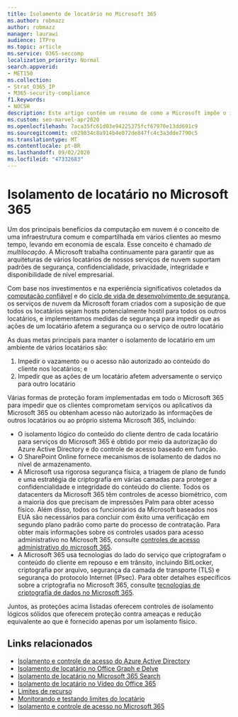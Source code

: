 ```yaml
---
title: Isolamento de locatário no Microsoft 365
ms.author: robmazz
author: robmazz
manager: laurawi
audience: ITPro
ms.topic: article
ms.service: O365-seccomp
localization_priority: Normal
search.appverid:
- MET150
ms.collection:
- Strat_O365_IP
- M365-security-compliance
f1.keywords:
- NOCSH
description: Este artigo contém um resumo de como a Microsoft impõe o isolamento de locatário em serviços de nuvem, como o Microsoft 365.
ms.custom: seo-marvel-apr2020
ms.openlocfilehash: 7aca35fc61d03e94225375fcf67970e13dd691c9
ms.sourcegitcommit: c029834c8a914b4e072de847fc4c3a3dde7790c5
ms.translationtype: MT
ms.contentlocale: pt-BR
ms.lasthandoff: 09/02/2020
ms.locfileid: "47332683"
---
```

# <a name="tenant-isolation-in-microsoft-365"></a>Isolamento de locatário no Microsoft 365

Um dos principais benefícios da computação em nuvem é o conceito de uma infraestrutura comum e compartilhada em vários clientes ao mesmo tempo, levando em economia de escala. Esse conceito é chamado *de multilocação*. A Microsoft trabalha continuamente para garantir que as arquiteturas de vários locatários de nossos serviços de nuvem suportam padrões de segurança, confidencialidade, privacidade, integridade e disponibilidade de nível empresarial.

Com base nos investimentos e na experiência significativos coletados da [computação confiável](https://www.microsoft.com/trust-center) e do [ciclo de vida de desenvolvimento de segurança](https://www.microsoft.com/securityengineering/sdl/), os serviços de nuvem da Microsoft foram criados com a suposição de que todos os locatários sejam hosts potencialmente hostil para todos os outros locatários, e implementamos medidas de segurança para impedir que as ações de um locatário afetem a segurança ou o serviço de outro locatário

As duas metas principais para manter o isolamento de locatário em um ambiente de vários locatários são:

1.    Impedir o vazamento ou o acesso não autorizado ao conteúdo do cliente nos locatários; e
2.    Impedir que as ações de um locatário afetem adversamente o serviço para outro locatário

Várias formas de proteção foram implementadas em todo o Microsoft 365 para impedir que os clientes comprometam serviços ou aplicativos da Microsoft 365 ou obtenham acesso não autorizado às informações de outros locatários ou ao próprio sistema Microsoft 365, incluindo:

- O isolamento lógico do conteúdo do cliente dentro de cada locatário para serviços do Microsoft 365 é obtido por meio da autorização do Azure Active Directory e do controle de acesso baseado em função.
- O SharePoint Online fornece mecanismos de isolamento de dados no nível de armazenamento.
- A Microsoft usa rigorosa segurança física, a triagem de plano de fundo e uma estratégia de criptografia em várias camadas para proteger a confidencialidade e integridade do conteúdo do cliente. Todos os datacenters da Microsoft 365 têm controles de acesso biométrico, com a maioria dos que precisam de impressões Palm para obter acesso físico. Além disso, todos os funcionários da Microsoft baseados nos EUA são necessários para concluir com êxito uma verificação em segundo plano padrão como parte do processo de contratação. Para obter mais informações sobre os controles usados para acesso administrativo no Microsoft 365, consulte [controles de acesso administrativo do microsoft 365](microsoft-365-administrative-access-controls-overview.md).
- A Microsoft 365 usa tecnologias do lado do serviço que criptografam o conteúdo do cliente em repouso e em trânsito, incluindo BitLocker, criptografia por arquivo, segurança da camada de transporte (TLS) e segurança do protocolo Internet (IPsec). Para obter detalhes específicos sobre a criptografia no Microsoft 365, consulte [tecnologias de criptografia de dados no Microsoft 365](https://docs.microsoft.com/microsoft-365/compliance/office-365-encryption-in-the-microsoft-cloud-overview).

Juntos, as proteções acima listadas oferecem controles de isolamento lógicos sólidos que oferecem proteção contra ameaças e redução equivalente ao que é fornecido apenas por um isolamento físico.

## <a name="related-links"></a>Links relacionados

- [Isolamento e controle de acesso do Azure Active Directory](microsoft-365-isolation-in-azure-active-directory.md)
- [Isolamento de locatário no Office Graph e Delve](microsoft-365-isolation-in-graph-and-delve.md)
- [Isolamento de locatário no Microsoft 365 Search](microsoft-365-isolation-in-microsoft-365-search.md)
- [Isolamento de locatário no Vídeo do Office 365](microsoft-365-isolation-in-microsoft-365-video.md)
- [Limites de recurso](microsoft-365-resource-limits.md)
- [Monitorando e testando limites do locatário](microsoft-365-monitoring-and-testing.md)
- [Isolamento e controle de acesso no Microsoft 365](microsoft-365-isolation-in-microsoft-365.md)
